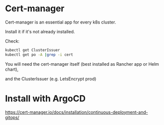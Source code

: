 # Cert-manager

Cert-manager is an essential app for every k8s cluster.

Install it if it's not already installed.

Check:

```bash
kubectl get ClusterIssuer
kubectl get po -A |grep -i cert
```

You will need the cert-manager itself (best installed as Rancher app or Helm chart),

and the ClusterIssuer (e.g. LetsEncrypt prod)

# Install with ArgoCD

https://cert-manager.io/docs/installation/continuous-deployment-and-gitops/


